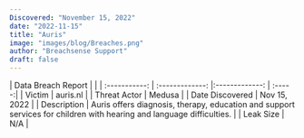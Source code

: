 ```yaml
---
Discovered: "November 15, 2022"
date: "2022-11-15"
title: "Auris"
image: "images/blog/Breaches.png"
author: "Breachsense Support"
draft: false
---
```


| Data Breach Report           |              | 
| :-----------: | :-------------:     |:-------------:    | :-----:|
| Victim      | auris.nl      | 
| Threat Actor      | Medusa      | 
| Date Discovered      | Nov 15, 2022      | 
| Description      | Auris offers diagnosis, therapy, education and support services for children with hearing and language difficulties.      | 
| Leak Size      | N/A      | 


